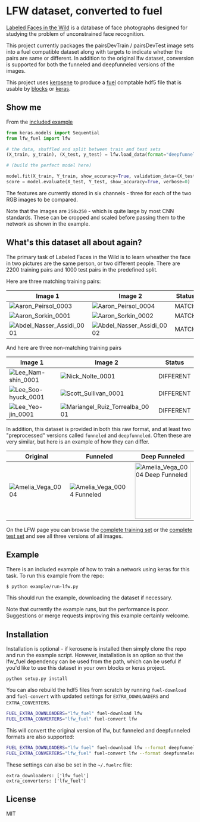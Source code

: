 # LFW dataset, converted to fuel

[Labeled Faces in the Wild](http://vis-www.cs.umass.edu/lfw/) is a database of face photographs
designed for studying the problem of unconstrained face recognition.

This project currently packages the pairsDevTrain / pairsDevTest
image sets into a fuel compatible dataset along with targets
to indicate whether the pairs are same or different. In addition
to the original lfw dataset, conversion is supported for both
the funneled and deepfunneled versions of the images.

This project uses [kerosene](https://github.com/dribnet/kerosene) to produce a [fuel](https://github.com/mila-udem/fuel) comptable
hdf5 file that is usable by [blocks](https://github.com/mila-udem/blocks) or [keras](https://github.com/fchollet/keras).

## Show me

From the [included example](https://github.com/dribnet/lfw_fuel/blob/master/example/run-lfw.py)

```python
from keras.models import Sequential
from lfw_fuel import lfw

# the data, shuffled and split between train and test sets
(X_train, y_train), (X_test, y_test) = lfw.load_data(format="deepfunneled")

# (build the perfect model here)

model.fit(X_train, Y_train, show_accuracy=True, validation_data=(X_test, Y_test))
score = model.evaluate(X_test, Y_test, show_accuracy=True, verbose=0)
```

The features are currently stored in six channels - three for each
of the two RGB images to be compared.

Note that the images are `250x250` - which is quite large by most
CNN standards. These can be cropped and scaled before passing them
to the network as shown in the example.

## What's this dataset all about again?

The primary task of Labeled Faces in the Wild is to learn wheather the face
in two pictures are the same person, or two different people. There are
2200 training pairs and 1000 test pairs in the predefined split.

Here are three matching training pairs:

| Image 1 | Image 2 | Status |
|---------|---------|--------|
| ![Aaron_Peirsol_0003](http://vis-www.cs.umass.edu/lfw/images/Aaron_Peirsol/Aaron_Peirsol_0003.jpg "Aaron_Peirsol_0003") | ![Aaron_Peirsol_0004](http://vis-www.cs.umass.edu/lfw/images/Aaron_Peirsol/Aaron_Peirsol_0004.jpg "Aaron_Peirsol_0004") | MATCH |
| ![Aaron_Sorkin_0001](http://vis-www.cs.umass.edu/lfw/images/Aaron_Sorkin/Aaron_Sorkin_0001.jpg "Aaron_Sorkin_0001") | ![Aaron_Sorkin_0002](http://vis-www.cs.umass.edu/lfw/images/Aaron_Sorkin/Aaron_Sorkin_0002.jpg "Aaron_Sorkin_0002") | MATCH |
| ![Abdel_Nasser_Assidi_0001](http://vis-www.cs.umass.edu/lfw/images/Abdel_Nasser_Assidi/Abdel_Nasser_Assidi_0001.jpg "Abdel_Nasser_Assidi_0001") | ![Abdel_Nasser_Assidi_0002](http://vis-www.cs.umass.edu/lfw/images/Abdel_Nasser_Assidi/Abdel_Nasser_Assidi_0002.jpg "Abdel_Nasser_Assidi_0002") | MATCH |

And here are three non-matching training pairs

| Image 1 | Image 2 | Status |
|---------|---------|--------|
| ![Lee_Nam-shin_0001](http://vis-www.cs.umass.edu/lfw/images/Lee_Nam-shin/Lee_Nam-shin_0001.jpg "Lee_Nam-shin_0001") | ![Nick_Nolte_0001](http://vis-www.cs.umass.edu/lfw/images/Nick_Nolte/Nick_Nolte_0001.jpg "Nick_Nolte_0001") | DIFFERENT |
| ![Lee_Soo-hyuck_0001](http://vis-www.cs.umass.edu/lfw/images/Lee_Soo-hyuck/Lee_Soo-hyuck_0001.jpg "Lee_Soo-hyuck_0001") | ![Scott_Sullivan_0001](http://vis-www.cs.umass.edu/lfw/images/Scott_Sullivan/Scott_Sullivan_0001.jpg "Scott_Sullivan_0001") | DIFFERENT |
| ![Lee_Yeo-jin_0001](http://vis-www.cs.umass.edu/lfw/images/Lee_Yeo-jin/Lee_Yeo-jin_0001.jpg "Lee_Yeo-jin_0001") | ![Mariangel_Ruiz_Torrealba_0001](http://vis-www.cs.umass.edu/lfw/images/Mariangel_Ruiz_Torrealba/Mariangel_Ruiz_Torrealba_0001.jpg "Mariangel_Ruiz_Torrealba_0001") | DIFFERENT |


In addition, this dataset is provided in both this raw format, and at
least two "preprocessed" versions called `funneled` and `deepfunneled`.
Often these are very similar, but here is an example of how they can differ.

| Original | Funneled | Deep Funneled |
|---------|---------|--------|
| ![Amelia_Vega_0004](http://vis-www.cs.umass.edu/lfw/images/Amelia_Vega/Amelia_Vega_0004.jpg "Amelia_Vega_0004") | ![Amelia_Vega_0004 Funneled](http://vis-www.cs.umass.edu/lfw/images_funneled/Amelia_Vega/Amelia_Vega_0004.jpg "Amelia_Vega_0004 Funneled") | <img alt="Amelia_Vega_0004 Deep Funneled" src="http://vis-www.cs.umass.edu/lfw/images_deepfunneled/Amelia_Vega/Amelia_Vega_0004.jpg" width="150" height="150" /> |

On the LFW page you can browse the [complete training set](http://vis-www.cs.umass.edu/lfw/devTrain.html) or the [complete test set](http://vis-www.cs.umass.edu/lfw/devTest.html) and see all three versions of all images.

## Example

There is an included example of how to train a network using
keras for this task. To run this example from the repo:

```bash
$ python example/run-lfw.py
```

This should run the example, downloading the dataset if necessary.

Note that currently the example runs, but the performance is poor.
Suggestions or merge requests improving this example certainly welcome.

## Installation

Installation is optional - if kerosene is installed then simply clone
the repo and run the example script. However, installation is an option
so that the lfw_fuel dependency can be used from the path, which can
be useful if you'd like to use this dataset in your own blocks or
keras project.

```
python setup.py install
```

You can also rebuild the hdf5 files from scratch by running 
`fuel-download` and `fuel-convert` with updated settings for
`EXTRA_DOWNLOADERS` and `EXTRA_CONVERTERS`.

```bash
FUEL_EXTRA_DOWNLOADERS="lfw_fuel" fuel-download lfw
FUEL_EXTRA_CONVERTERS="lfw_fuel" fuel-convert lfw
```

This will convert the original version of lfw, but funneled and
deepfunneled formats are also supported:

```bash
FUEL_EXTRA_DOWNLOADERS="lfw_fuel" fuel-download lfw --format deepfunneled
FUEL_EXTRA_CONVERTERS="lfw_fuel" fuel-convert lfw --format deepfunneled
```

These settings can also be set in the `~/.fuelrc` file:

```
extra_downloaders: ['lfw_fuel']
extra_converters: ['lfw_fuel']
```

## License

MIT
